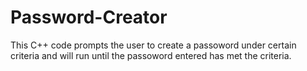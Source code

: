 # Password-Creator
This C++ code prompts the user to create a passoword under certain criteria and will run until the passoword entered has met the criteria.
